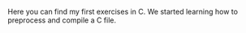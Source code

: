 Here you can find my first exercises in C. We started learning how to preprocess and compile a C file.
